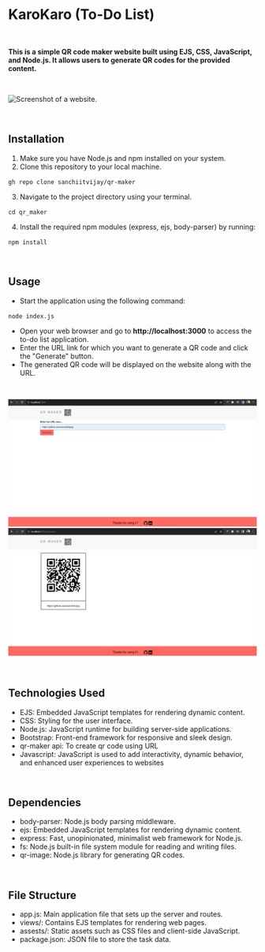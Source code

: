 ﻿# KaroKaro (To-Do List)


<br>

**This is a simple QR code maker website built using EJS, CSS, JavaScript, and Node.js. It allows users to generate QR codes for the provided content.**

<br>



![Screenshot of a website.](/public/images/website_ex_1.png)

<br>

## Installation

1. Make sure you have Node.js and npm installed on your system.
2. Clone this repository to your local machine.
```
gh repo clone sanchiitvijay/qr-maker
```
3. Navigate to the project directory using your terminal.
```
cd qr_maker
```
4. Install the required npm modules (express, ejs, body-parser) by running:
```
npm install
```

<br>

## Usage

- Start the application using the following command:
```
node index.js
```
- Open your web browser and go to **http://localhost:3000** to access the to-do list application.
- Enter the URL link for which you want to generate a QR code and click the "Generate" button.
- The generated QR code will be displayed on the website along with the URL.

<br>

![Screenshot of a website.](/assests/logo/img1.png)
![Screenshot of a website.](/assests/logo/img2.png)

<br>

## Technologies Used

- EJS: Embedded JavaScript templates for rendering dynamic content.
- CSS: Styling for the user interface.
- Node.js: JavaScript runtime for building server-side applications.
- Bootstrap: Front-end framework for responsive and sleek design.
- qr-maker api: To create qr code using URL
- Javascript: JavaScript is used to add interactivity, dynamic behavior, and enhanced user experiences to websites

<br>

## Dependencies

- body-parser: Node.js body parsing middleware.
- ejs: Embedded JavaScript templates for rendering dynamic content.
- express: Fast, unopinionated, minimalist web framework for Node.js.
- fs: Node.js built-in file system module for reading and writing files.
- qr-image: Node.js library for generating QR codes.

<br>

## File Structure

- app.js: Main application file that sets up the server and routes.
- views/: Contains EJS templates for rendering web pages.
- assests/: Static assets such as CSS files and client-side JavaScript.
- package.json: JSON file to store the task data.